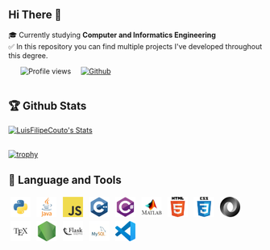 
## Hi There 👋 
:mortar_board: Currently studying **Computer and Informatics Engineering** <br>
:white_check_mark: In this repository you can find multiple projects I've developed throughout this degree.

&nbsp; &nbsp; &nbsp; ![Profile views](https://gpvc.arturio.dev/LuisFilipe123) &nbsp; &nbsp; [![Github](https://img.shields.io/github/followers/LuisFilipeCouto?label=Follow&style=social)](https://github.com/LuisFilipeCouto)
<br>
<br>

## :trophy: Github Stats
<a href="https://ra1nbow.xyz">
  <img align="center" src="https://github-readme-stats.anuraghazra1.vercel.app/api?username=LuisFilipeCouto&count_private=true&hide=issues,prs&custom_title=My Github Stats&show_icons=true&theme=tokyonight" alt="LuisFilipeCouto's Stats" />
</a>
<br>
<br>

[![trophy](https://github-profile-trophy.vercel.app/?username=LuisFilipeCouto&title=MultipleLang&title=Followers&title=Stars&title=Repositories&title=Commits&theme=tokyonight)](https://github.com/ryo-ma/github-profile-trophy) 


## 🧰 Language and Tools
<p align="left">
  
<img src="https://raw.githubusercontent.com/github/explore/80688e429a7d4ef2fca1e82350fe8e3517d3494d/topics/python/python.png" alt="Python" height="40" style="vertical-align:top; margin:4px">
  
<img src="https://raw.githubusercontent.com/github/explore/5b3600551e122a3277c2c5368af2ad5725ffa9a1/topics/java/java.png" alt="Java" height="40" style="vertical-align:top; margin:4px">
  
<img src="https://raw.githubusercontent.com/github/explore/80688e429a7d4ef2fca1e82350fe8e3517d3494d/topics/javascript/javascript.png" alt="Javascript" height="40" style="vertical-align:top; margin:4px">
  
<img src="https://raw.githubusercontent.com/github/explore/180320cffc25f4ed1bbdfd33d4db3a66eeeeb358/topics/cpp/cpp.png" alt="C++" height="40" style="vertical-align:top; margin:4px">
  
<img src="https://raw.githubusercontent.com/devicons/devicon/master/icons/csharp/csharp-original.svg" alt="C#" height="40" style="vertical-align:top; margin:4px">
  
<img src="https://raw.githubusercontent.com/github/explore/80688e429a7d4ef2fca1e82350fe8e3517d3494d/topics/matlab/matlab.png" alt="MATLAB" height="40" style="vertical-align:top; margin:4px">  
  
<img src="https://raw.githubusercontent.com/github/explore/80688e429a7d4ef2fca1e82350fe8e3517d3494d/topics/html/html.png" alt="HTML" height="40" style="vertical-align:top; margin:4px">  
  
<img src="https://raw.githubusercontent.com/github/explore/80688e429a7d4ef2fca1e82350fe8e3517d3494d/topics/css/css.png" alt="CSS" height="40" style="vertical-align:top; margin:4px">  
 
<img src="https://raw.githubusercontent.com/github/explore/80688e429a7d4ef2fca1e82350fe8e3517d3494d/topics/json/json.png" alt="JSON" height="40" style="vertical-align:top; margin:4px">   
  
<img src="https://raw.githubusercontent.com/github/explore/66e4a32f59558ad7852fca3eee52b5838a5b3cc8/topics/tex/tex.png" alt="TeX" height="40" style="vertical-align:top; margin:4px"> 

<img src="https://raw.githubusercontent.com/github/explore/80688e429a7d4ef2fca1e82350fe8e3517d3494d/topics/nodejs/nodejs.png" alt="nodejs" height="40" style="vertical-align:top; margin:4px"> 

<img src="https://raw.githubusercontent.com/github/explore/80688e429a7d4ef2fca1e82350fe8e3517d3494d/topics/flask/flask.png" alt="Flask" height="40" style="vertical-align:top; margin:4px"> 

<img src="https://raw.githubusercontent.com/github/explore/80688e429a7d4ef2fca1e82350fe8e3517d3494d/topics/mysql/mysql.png" alt="MySQL" height="40" style="vertical-align:top; margin:4px">   

<img src="https://raw.githubusercontent.com/github/explore/bbd48b997e8d0bef63f676eca4da5e1f76487b56/topics/visual-studio-code/visual-studio-code.png" alt="VisualStudioCode" height="40" style="vertical-align:top; margin:4px">     
  
</p>

